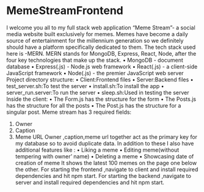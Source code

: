 # MemeStreamFrontend
I welcome you all to my full stack web application “Meme Stream”- a social media website built exclusively for memes.
Memes have become a daily source of entertainment for the millennium generation so we definitely should have a platform specifically dedicated to them.
The tech stack used here is -MERN.
MERN stands for MongoDB, Express, React, Node, after the four key technologies that make up the stack.
•	MongoDB - document database
•	Express(.js) - Node.js web framework
•	React(.js) - a client-side JavaScript framework
•	Node(.js) - the premier JavaScript web server
Project directory structure:
•	Client:Frontend files
•	Server:Backend files
•	test_server.sh:To test the server
•	install.sh:To install the app
•	server_run.server:To run the server
•	sleep.sh:Used in testing the server
Inside the client:
•	The Form.js has the structure for the form
•	The Posts.js has the structure for all the posts
•	The Post.js has the structure for a singular post.
Meme stream has 3 required fields:
1.	Owner
2.	Caption
3.	Meme URL
Owner ,caption,meme url together act as the primary key for my database so to avoid duplicate data.
In addition to these I also have additional features like :
•	Liking a meme
•	Editing meme(without tempering with owner’ name)
•	Deleting a meme
•	Showcasing date of creation of meme
It shows the latest 100 memes on the page one below the other.
For starting the frontend ,navigate to client and install required dependencies and hit npm start.
For starting the backend ,navigate to server and install required dependencies and hit npm start.
